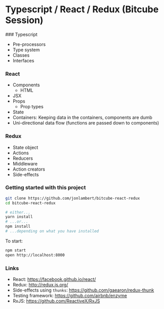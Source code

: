 # Typescript / React / Redux (Bitcube Session)

### Typescript
- Pre-processors
- Type system
- Classes
- Interfaces

### React
- Components
  - HTML
- JSX
- Props
   - Prop types
- State
- Containers: Keeping data in the containers, components are dumb
- Uni-directional data flow (functions are passed down to components)

### Redux
- State object
- Actions
- Reducers
- Middleware
- Action creators
- Side-effects

### Getting started with this project
```bash
git clone https://github.com/jonlambert/bitcube-react-redux
cd bitcube-react-redux

# either...
yarn install 
# ...or...
npm install 
# ...depending on what you have installed
```

To start:

```bash
npm start
open http://localhost:8000
```

### Links

- React: https://facebook.github.io/react/
- Redux: http://redux.js.org/
- Side-effects using `thunks`: https://github.com/gaearon/redux-thunk
- Testing framework: https://github.com/airbnb/enzyme
- RxJS: https://github.com/ReactiveX/RxJS
